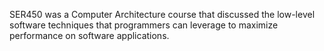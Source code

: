 SER450 was a Computer Architecture course that discussed the low-level software techniques that programmers can leverage to maximize performance on software applications.